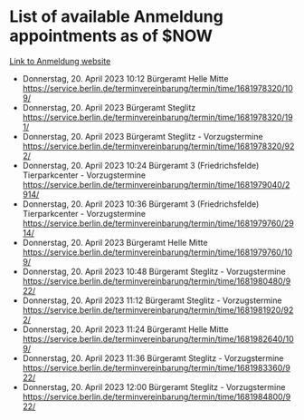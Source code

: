 # List of available Anmeldung appointments as of $NOW
[Link to Anmeldung website](https://service.berlin.de/terminvereinbarung/termin/tag.php?termin=1&anliegen[]=120686&dienstleisterlist=122210,122217,327316,122219,327312,122227,327314,122231,327346,122243,327348,122254,122252,329742,122260,329745,122262,329748,122271,327278,122273,327274,122277,327276,330436,122280,327294,122282,327290,122284,327292,122291,327270,122285,327266,122286,327264,122296,327268,150230,329760,122297,327286,122294,327284,122312,329763,122314,329775,122304,327330,122311,327334,122309,327332,317869,122281,327352,122279,329772,122283,122276,327324,122274,327326,122267,329766,122246,327318,122251,327320,122257,327322,122208,327298,122226,327300&herkunft=http%3A%2F%2Fservice.berlin.de%2Fdienstleistung%2F120686%2F)
- Donnerstag, 20. April 2023 10:12 Bürgeramt Helle Mitte https://service.berlin.de/terminvereinbarung/termin/time/1681978320/109/
- Donnerstag, 20. April 2023  Bürgeramt Steglitz https://service.berlin.de/terminvereinbarung/termin/time/1681978320/191/
- Donnerstag, 20. April 2023  Bürgeramt Steglitz - Vorzugstermine https://service.berlin.de/terminvereinbarung/termin/time/1681978320/922/
- Donnerstag, 20. April 2023 10:24 Bürgeramt 3 (Friedrichsfelde) Tierparkcenter - Vorzugstermine https://service.berlin.de/terminvereinbarung/termin/time/1681979040/2914/
- Donnerstag, 20. April 2023 10:36 Bürgeramt 3 (Friedrichsfelde) Tierparkcenter - Vorzugstermine https://service.berlin.de/terminvereinbarung/termin/time/1681979760/2914/
- Donnerstag, 20. April 2023  Bürgeramt Helle Mitte https://service.berlin.de/terminvereinbarung/termin/time/1681979760/109/
- Donnerstag, 20. April 2023 10:48 Bürgeramt Steglitz - Vorzugstermine https://service.berlin.de/terminvereinbarung/termin/time/1681980480/922/
- Donnerstag, 20. April 2023 11:12 Bürgeramt Steglitz - Vorzugstermine https://service.berlin.de/terminvereinbarung/termin/time/1681981920/922/
- Donnerstag, 20. April 2023 11:24 Bürgeramt Helle Mitte https://service.berlin.de/terminvereinbarung/termin/time/1681982640/109/
- Donnerstag, 20. April 2023 11:36 Bürgeramt Steglitz - Vorzugstermine https://service.berlin.de/terminvereinbarung/termin/time/1681983360/922/
- Donnerstag, 20. April 2023 12:00 Bürgeramt Steglitz - Vorzugstermine https://service.berlin.de/terminvereinbarung/termin/time/1681984800/922/
